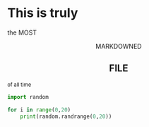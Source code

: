 # This is truly
the MOST

<center>MARKDOWNED</center>
<h2 align="center">FILE</h2>

<sub>of all time</sub>

```py
import random

for i in range(0,20)
    print(random.randrange(0,20))
```